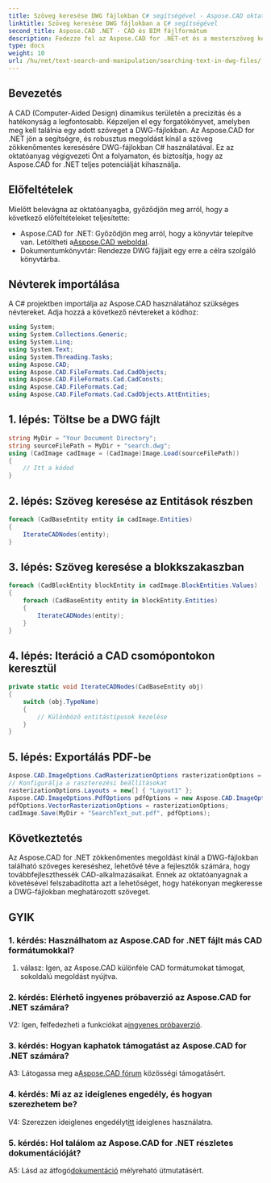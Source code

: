 ```yaml
---
title: Szöveg keresése DWG fájlokban C# segítségével - Aspose.CAD oktatóanyag
linktitle: Szöveg keresése DWG fájlokban a C# segítségével
second_title: Aspose.CAD .NET - CAD és BIM fájlformátum
description: Fedezze fel az Aspose.CAD for .NET-et és a mesterszöveg keresést DWG-fájlokban ezzel a lépésről-lépésre szóló útmutatóval. Növelje CAD-alkalmazásait még ma!
type: docs
weight: 10
url: /hu/net/text-search-and-manipulation/searching-text-in-dwg-files/
---
```

## Bevezetés

A CAD (Computer-Aided Design) dinamikus területén a precizitás és a hatékonyság a legfontosabb. Képzeljen el egy forgatókönyvet, amelyben meg kell találnia egy adott szöveget a DWG-fájlokban. Az Aspose.CAD for .NET jön a segítségre, és robusztus megoldást kínál a szöveg zökkenőmentes keresésére DWG-fájlokban C# használatával. Ez az oktatóanyag végigvezeti Önt a folyamaton, és biztosítja, hogy az Aspose.CAD for .NET teljes potenciálját kihasználja.

## Előfeltételek

Mielőtt belevágna az oktatóanyagba, győződjön meg arról, hogy a következő előfeltételeket teljesítette:
-  Aspose.CAD for .NET: Győződjön meg arról, hogy a könyvtár telepítve van. Letöltheti a[Aspose.CAD weboldal](https://releases.aspose.com/cad/net/).
- Dokumentumkönyvtár: Rendezze DWG fájljait egy erre a célra szolgáló könyvtárba.

## Névterek importálása

A C# projektben importálja az Aspose.CAD használatához szükséges névtereket. Adja hozzá a következő névtereket a kódhoz:

```csharp
using System;
using System.Collections.Generic;
using System.Linq;
using System.Text;
using System.Threading.Tasks;
using Aspose.CAD;
using Aspose.CAD.FileFormats.Cad.CadObjects;
using Aspose.CAD.FileFormats.Cad.CadConsts;
using Aspose.CAD.FileFormats.Cad;
using Aspose.CAD.FileFormats.Cad.CadObjects.AttEntities;
```

## 1. lépés: Töltse be a DWG fájlt

```csharp
string MyDir = "Your Document Directory";
string sourceFilePath = MyDir + "search.dwg";
using (CadImage cadImage = (CadImage)Image.Load(sourceFilePath))
{
    // Itt a kódod
}
```

## 2. lépés: Szöveg keresése az Entitások részben

```csharp
foreach (CadBaseEntity entity in cadImage.Entities)
{
    IterateCADNodes(entity);
}
```

## 3. lépés: Szöveg keresése a blokkszakaszban

```csharp
foreach (CadBlockEntity blockEntity in cadImage.BlockEntities.Values)
{
    foreach (CadBaseEntity entity in blockEntity.Entities)
    {
        IterateCADNodes(entity);
    }
}
```

## 4. lépés: Iteráció a CAD csomópontokon keresztül

```csharp
private static void IterateCADNodes(CadBaseEntity obj)
{
    switch (obj.TypeName)
    {
        // Különböző entitástípusok kezelése
    }
}
```

## 5. lépés: Exportálás PDF-be

```csharp
Aspose.CAD.ImageOptions.CadRasterizationOptions rasterizationOptions = new Aspose.CAD.ImageOptions.CadRasterizationOptions();
// Konfigurálja a raszterezési beállításokat
rasterizationOptions.Layouts = new[] { "Layout1" };
Aspose.CAD.ImageOptions.PdfOptions pdfOptions = new Aspose.CAD.ImageOptions.PdfOptions();
pdfOptions.VectorRasterizationOptions = rasterizationOptions;
cadImage.Save(MyDir + "SearchText_out.pdf", pdfOptions);
```

## Következtetés

Az Aspose.CAD for .NET zökkenőmentes megoldást kínál a DWG-fájlokban található szöveges kereséshez, lehetővé téve a fejlesztők számára, hogy továbbfejleszthessék CAD-alkalmazásaikat. Ennek az oktatóanyagnak a követésével felszabadította azt a lehetőséget, hogy hatékonyan megkeresse a DWG-fájlokban meghatározott szöveget.

## GYIK

### 1. kérdés: Használhatom az Aspose.CAD for .NET fájlt más CAD formátumokkal?

1. válasz: Igen, az Aspose.CAD különféle CAD formátumokat támogat, sokoldalú megoldást nyújtva.

### 2. kérdés: Elérhető ingyenes próbaverzió az Aspose.CAD for .NET számára?

 V2: Igen, felfedezheti a funkciókat a[ingyenes próbaverzió](https://releases.aspose.com/).

### 3. kérdés: Hogyan kaphatok támogatást az Aspose.CAD for .NET számára?

 A3: Látogassa meg a[Aspose.CAD fórum](https://forum.aspose.com/c/cad/19) közösségi támogatásért.

### 4. kérdés: Mi az az ideiglenes engedély, és hogyan szerezhetem be?

 V4: Szerezzen ideiglenes engedélyt[itt](https://purchase.aspose.com/temporary-license/) ideiglenes használatra.

### 5. kérdés: Hol találom az Aspose.CAD for .NET részletes dokumentációját?

 A5: Lásd az átfogó[dokumentáció](https://reference.aspose.com/cad/net/) mélyreható útmutatásért.